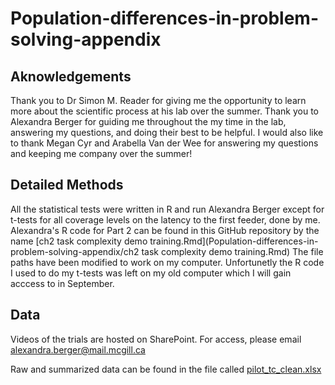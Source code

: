 # Population-differences-in-problem-solving-appendix
## Aknowledgements
Thank you to Dr Simon M. Reader for giving me the opportunity to learn more about the scientific process at his lab over the summer. Thank you to Alexandra Berger for guiding me throughout the my time in the lab, answering my questions, and doing their best to be helpful. I would also like to thank Megan Cyr and Arabella Van der Wee for answering my questions and keeping me company over the summer!

## Detailed Methods
All the statistical tests were written in R and run Alexandra Berger except for t-tests for all coverage levels on the latency to the first feeder, done by me.
Alexandra's R code for Part 2 can be found in this GitHub repository by the name [ch2 task complexity demo training.Rmd](Population-differences-in-problem-solving-appendix/ch2 task complexity demo training.Rmd) The file paths have been modified to work on my computer.
Unfortunetly the R code I used to do my t-tests was left on my old computer which I will gain acccess to in September.

## Data
Videos of the trials are hosted on SharePoint. For access, please email alexandra.berger@mail.mcgill.ca

Raw and summarized data can be found in the file called [pilot_tc_clean.xlsx](Population-differences-in-problem-solving-appendix/pilot_tc_clean.xlsx)

